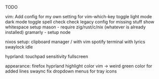 TODO

vim:
Add config for my own setting for vim-which-key
toggle light mode dark mode
toggle spell check
check legacy config for missing stuff
show whitespace
setup mason - require zig/rust/c/nix (whatever is already installed)
gramarly - setup node

nixos setup:
clipboard manager / with vim
spotify terminal with lyrics
swaylock idle

hyprland:
touchpad sensitivity
fullscreen

appearance:
firefox
hyprland highlight color
vim -> weird green color for added lines
swaync
fix dropdown menus for tray icons
